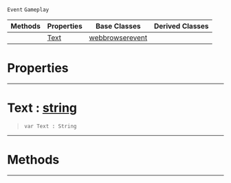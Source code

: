  `Event` `Gameplay`



|Methods|Properties|Base Classes|Derived Classes|
|---|---|---|---|
| |[ Text](https://github.com/ZilchEngine/ZilchDocs/blob/master/code_reference/class_reference/webbrowsertextevent.md#text-zilch-engine-documen)|[webbrowserevent](https://github.com/ZilchEngine/ZilchDocs/blob/master/code_reference/class_reference/webbrowserevent.md)| |


 #  Properties


---  
 #  Text : [string](https://github.com/ZilchEngine/ZilchDocs/blob/master/code_reference/nada_base_types/string.md)

> 
> ``` lang=cpp, name=Nada
> var Text : String


---  
 #  Methods


---  
 

 